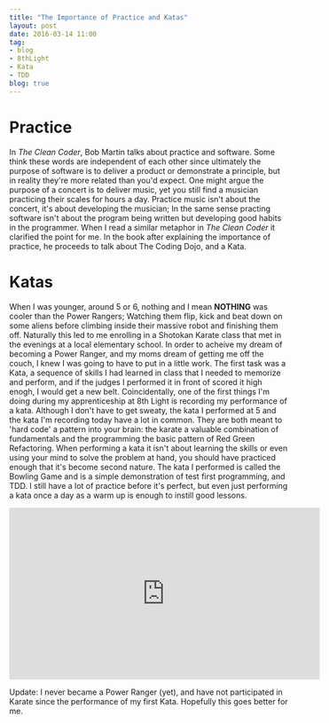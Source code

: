 ```yaml
---
title: "The Importance of Practice and Katas"
layout: post
date: 2016-03-14 11:00
tag:
- blog
- 8thLight
- Kata
- TDD
blog: true
---
```


# Practice

In *The Clean Coder*, Bob Martin talks about practice and software. Some think these words are independent of each other since ultimately the purpose of software is to deliver a product or demonstrate a principle, but in reality they're more related than you'd expect. One might argue the purpose of a concert is to deliver music, yet you still find a musician practicing their scales for hours a day. Practice music isn't about the concert, it's about developing the musician; In the same sense practing software isn't about the program being written but developing good habits in the programmer. When I read a similar metaphor in *The Clean Coder* it clarified the point for me. In the book after explaining the importance of practice, he proceeds to talk about The Coding Dojo, and a Kata.

# Katas

When I was younger, around 5 or 6, nothing and I mean **NOTHING** was cooler than the Power Rangers; Watching them flip, kick and beat down on some aliens before climbing inside their massive robot and finishing them off. Naturally this led to me enrolling in a Shotokan Karate class that met in the evenings at a local elementary school. In order to acheive my dream of becoming a Power Ranger, and my moms dream of getting me off the couch, I knew I was going to have to put in a little work. The first task was a Kata, a sequence of skills I had learned in class that I needed to memorize and perform, and if the judges I performed it in front of scored it high enogh, I would get a new belt. Coincidentally, one of the first things I'm doing during my apprenticeship at 8th Light is recording my performance of a kata. Although I don't have to get sweaty, the kata I performed at 5 and the kata I'm recording today have a lot in common. They are both meant to 'hard code' a pattern into your brain: the karate a valuable combination of fundamentals and the programming the basic pattern of Red Green Refactoring. When performing a kata it isn't about learning the skills or even using your mind to solve the problem at hand, you should have practiced enough that it's become second nature. The kata I performed is called the Bowling Game and is a simple demonstration of test first programming, and TDD. I still have a lot of practice before it's perfect, but even just performing a kata once a day as a warm up is enough to instill good lessons.

<iframe width="560" height="310" src="https://www.youtube.com/watch?v=aeQxyBmr92c" frameborder="0" allowfullscreen></iframe>

Update: I never became a Power Ranger (yet), and have not participated in Karate since the performance of my first Kata. Hopefully this goes better for me.
